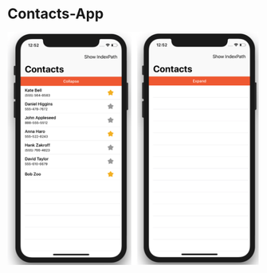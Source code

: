# Contacts-App

![Screenshot](https://github.com/TiagoSantosSilva/Contacts-App/blob/master/Screenshots/Contacts%20App.png)
